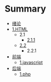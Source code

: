 # Summary

* [绪论](README.md)
* [1.HTML](chapter1.md)
   * 2.1
       * [2.1.1](2.1.1.md)
   * [2.2](2.2.1.md)
       * 2.2.1
* [前端](qian_duan.md)
   * [1.javascript](1.javascript.md)
* [后端](hou_duan.md)
   * [1.php](1.php.md)


